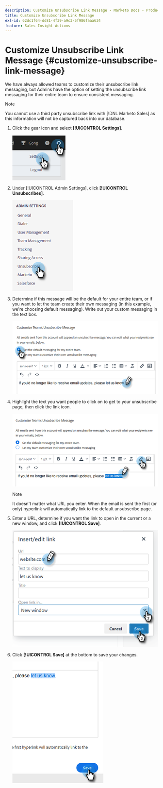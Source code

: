 ```yaml
---
description: Customize Unsubscribe Link Message - Marketo Docs - Product Documentation
title: Customize Unsubscribe Link Message
exl-id: 62dc1f64-dd81-4f39-a9c3-5f986faaa634
feature: Sales Insight Actions
---
```

# Customize Unsubscribe Link Message {#customize-unsubscribe-link-message}

We have always allowed teams to customize their unsubscribe link messaging, but Admins have the option of setting the unsubscribe link messaging for their entire team to ensure consistent messaging.

>[!NOTE]
>
>You cannot use a third party unsubscribe link with [!DNL Marketo Sales] as this information will not be captured back into our database.

1. Click the gear icon and select **[!UICONTROL Settings]**.

   ![](assets/customize-unsubscribe-link-message-1.png)

1. Under [!UICONTROL Admin Settings], click **[!UICONTROL Unsubscribes]**.

   ![](assets/customize-unsubscribe-link-message-2.png)

1. Determine if this message will be the default for your entire team, or if you want to let the team create their own messaging (in this example, we're choosing default messaging). Write out your custom messaging in the text box.

   ![](assets/customize-unsubscribe-link-message-3.png)

1. Highlight the text you want people to click on to get to your unsubscribe page, then click the link icon.

   ![](assets/customize-unsubscribe-link-message-4.png)

   >[!NOTE]
   >
   >It doesn't matter what URL you enter. When the email is sent the first (or only) hyperlink will automatically link to the default unsubscribe page.

1. Enter a URL, determine if you want the link to open in the current or a new window, and click **[!UICONTROL Save]**.

   ![](assets/customize-unsubscribe-link-message-5.png)

1. Click **[!UICONTROL Save]** at the bottom to save your changes.

   ![](assets/customize-unsubscribe-link-message-6.png)
